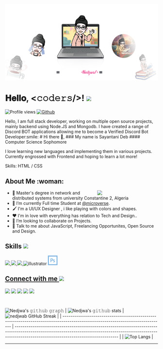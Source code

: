 <div align="center">
<img width="" height = "" src="gitcover.png" alt="cover" />
</div>

<h1  color="pink">
        𝐇𝐞𝐥𝐥𝐨, &lt;𝚌𝚘𝚍𝚎𝚛𝚜/&gt;!
  <a target="_blank">
    <img src="https://github.com/JayantGoel001/JayantGoel001/blob/master/GIF/Hi.gif" width="40px" />
  </a>
</h1>

![Profile views](https://page-views.glitch.me/badge?page_id=nedjwab.visitor-badge)
[![Github](https://img.shields.io/github/followers/nedjwab?label=Follow&style=social)](https://github.com/nedjwab)

<div size='20px'> Hello, I am full stack developer, working on multiple open source projects, mainly backend using Node.JS and Mongodb. I have created a range of Discord BOT applications allowing me to become a Verified Discord Bot Developer:smile:
        # Hi there 👋, 
### My name is Sayantani Deb
#### Computer Science Sophomore


I love learning new languages and implementing them in various projects. Currently engrossed with Frontend and hoping to learn a lot more!

Skills: HTML / CSS
</div>

<h2 > About Me :woman:</h2>

<img align='right' src="https://media.giphy.com/media/ieyl9zmCjO4b4t6qoY/giphy.gif" width="200" >


- 🔭 Master's degree in network and distributed systems from university Constantine 2, Algeria
- 🌱 I’m currently Full time Student at [@microverse](https://www.microverse.org/).
- 🖌 I'm a UI/UX Designer , i like playing with colors and shapes.
- ♥  I'm in love with everything has relation to Tech and Design..
- 👯 I’m looking to collaborate on Projects.
- 💬 Talk to me about  JavaScript, Freelancing Opportunites, Open Source and Design.

<h2 > Skills <img src = "https://media2.giphy.com/media/QssGEmpkyEOhBCb7e1/giphy.gif?cid=ecf05e47a0n3gi1bfqntqmob8g9aid1oyj2wr3ds3mg700bl&rid=giphy.gif" width = 32px> </h2>

 </a>
<a href= https://github.com/Aditya664?tab=repositories&q=&type=&language=javascript&sort= > <img width ='32px' src ='https://raw.githubusercontent.com/rahulbanerjee26/githubAboutMeGenerator/main/icons/javascript.svg'> </a>
 </a>
 </a>
 </a>
<a href= https://github.com/Aditya664?tab=repositories&q=&type=&language=css&sort= > <img width ='32px' src ='https://raw.githubusercontent.com/rahulbanerjee26/githubAboutMeGenerator/main/icons/css.svg'> </a>
<a href= https://github.com/Aditya664?tab=repositories&q=&type=&language=html&sort= > <img width ='32px' src ='https://raw.githubusercontent.com/rahulbanerjee26/githubAboutMeGenerator/main/icons/html.svg'> </a>
</a>
 <img src="https://www.vectorlogo.zone/logos/adobe_illustrator/adobe_illustrator-icon.svg" alt="illustrator" width ='32px'/> </a> <a href="https://www.photoshop.com/en" target="_blank" rel="noreferrer"> <img src="https://raw.githubusercontent.com/devicons/devicon/master/icons/photoshop/photoshop-line.svg" alt="photoshop" width ='32px'/>

<h2 > Connect with me <img src='https://raw.githubusercontent.com/ShahriarShafin/ShahriarShafin/main/Assets/handshake.gif' width="100px"> </h2>
<a href = 'https://www.linkedin.com/in/aditya-deshmukh-561a371a8'> <img width = '32px' align= 'center' src="https://raw.githubusercontent.com/rahulbanerjee26/githubAboutMeGenerator/main/icons/linked-in-alt.svg"/></a>
<a href = 'https://www.twitter.com/NoobCoder07'> <img width = '32px' align= 'center' src="https://raw.githubusercontent.com/rahulbanerjee26/githubAboutMeGenerator/main/icons/twitter.svg"/></a>
<a href = 'https://medium.com/@adityadeshmukh7350'> <img width = '32px' align= 'center' src="https://raw.githubusercontent.com/rahulbanerjee26/githubAboutMeGenerator/main/icons/medium.svg"/></a>
<a href = 'http://aditya664.me/'> <img width = '32px' align= 'center' src="https://raw.githubusercontent.com/rahulbanerjee26/githubAboutMeGenerator/main/icons/portfolio.png"/></a>
<a href = 'https://www.github.com/Aditya664'> <img width = '32px' align= 'center' src="https://raw.githubusercontent.com/rahulbanerjee26/githubAboutMeGenerator/main/icons/github.svg"/></a>

<br>
<br>
  <br>

 ![Nedjwa's 𝚐𝚒𝚝𝚑𝚞𝚋 𝚐𝚛𝚊𝚙𝚑](https://activity-graph.herokuapp.com/graph?username=nedjwab&theme=redical&hide_border=true&area=true)
| ![Nedjwa's 𝚐𝚒𝚝𝚑𝚞𝚋 stats](https://github-readme-stats.vercel.app/api?username=nedjwab&show_icons=true&theme=radical)             | ![nedjwab GitHub Streak](https://github-readme-streak-stats.herokuapp.com/?user=nedjwab&theme=radical)                                                                                                           |
| --------------------------------------------------------------------------------------------------------------------------------- | ----------------------------------------------------------------------------------------------------------------------------------------------------------------------------------------------------------------- |
| ![Top Langs](https://github-readme-stats.vercel.app/api/top-langs/?username=nedjwab&langs_count=8&theme=radical&layout=compact) | 




-------
